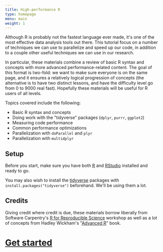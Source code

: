 ```yaml
---
title: High-performance R
type: homepage
menu: main
weight: 1
---
```


Although R is probably not the fastest language ever made, 
it's one of the most effective data analysis tools out there.
This tutorial focus on a number of techniques we can use to parallelize and speed 
up our code, in addition to a couple other useful techniques we can use in our
research. 

In particular, these materials combine a review of basic R syntax 
and concepts with more advanced performance-related content. 
The goal of this format is two-fold:
we want to make sure everyone is on the same page,
and it ensures a relatively logical progression of concepts 
(the alternative is to have two distinct lessons, 
and have the difficulty level go from 0 to 9000 real fast).
Hopefully these materials will be useful for R users of all levels.

Topics covered include the following:

* Basic R syntax and concepts
* Doing work with the "tidyverse" packages (`dplyr`, `purrr`, `ggplot2`)
* Measuring code performance
* Common performance optimizations
* Parallelization with `doParallel` and `plyr`
* Parallelization with `multidplyr`

## Setup

Before you start, make sure you have both [R](https://www.r-project.org/) and 
[RStudio](https://www.rstudio.com/) installed and ready to go. 

You may also wish to install the [tidyverse](http://tidyverse.org/) packages
with `install.packages("tidyverse")` beforehand. We'll be using them a lot.

## Credits

Giving credit where credit is due, 
these materials borrow liberally from
Software Carpentry's [R for Reproducible Science](https://swcarpentry.github.io/r-novice-gapminder/) workshop 
as well as a lot of concepts from 
Hadley Wickham's "[Advanced R](http://adv-r.had.co.nz/)" book.

# [Get started](./basics/)
